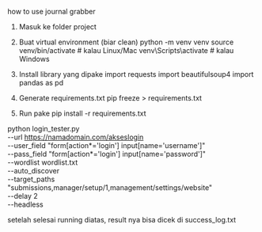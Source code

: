 how to use journal grabber

1. Masuk ke folder project

2. Buat virtual environment (biar clean)
  python -m venv venv
  source venv/bin/activate   # kalau Linux/Mac
  venv\Scripts\activate      # kalau Windows

3. Install library yang dipake
  import requests
  import beautifulsoup4
  import pandas as pd

4. Generate requirements.txt
  pip freeze > requirements.txt

5. Run pake pip install -r requirements.txt

python login_tester.py \
--url https://namadomain.com/akseslogin \
--user_field "form[action*='login'] input[name='username']" \
--pass_field "form[action*='login'] input[name='password']" \
--wordlist wordlist.txt \
--auto_discover \
--target_paths "submissions,manager/setup/1,management/settings/website" \
--delay 2 \
--headless

setelah selesai running diatas, result nya bisa dicek di success_log.txt
